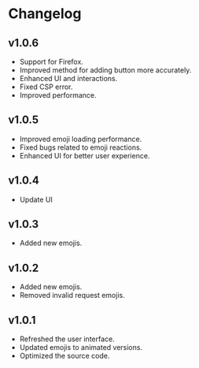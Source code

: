 # Changelog

## v1.0.6
- Support for Firefox.
- Improved method for adding button more accurately.
- Enhanced UI and interactions.
- Fixed CSP error.
- Improved performance.

## v1.0.5
- Improved emoji loading performance.
- Fixed bugs related to emoji reactions.
- Enhanced UI for better user experience.

## v1.0.4
- Update UI

## v1.0.3
- Added new emojis.

## v1.0.2
- Added new emojis.
- Removed invalid request emojis.

## v1.0.1
- Refreshed the user interface.
- Updated emojis to animated versions.
- Optimized the source code.
